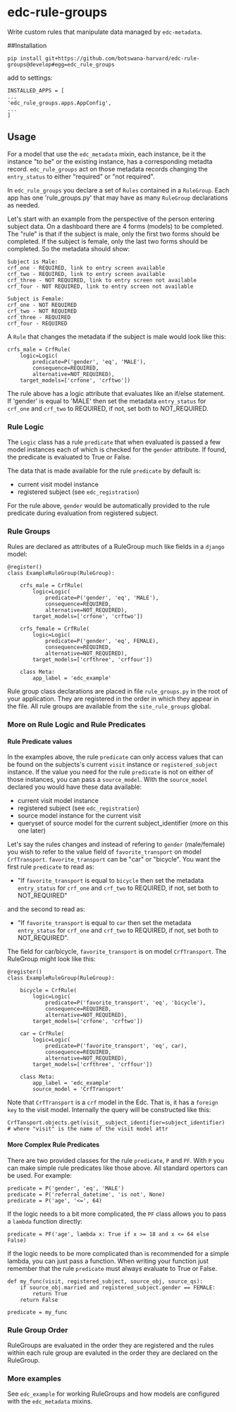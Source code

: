 # edc-rule-groups

Write custom rules that manipulate data managed by `edc-metadata`. 

##Installation

    pip install git+https://github.com/botswana-harvard/edc-rule-groups@develop#egg=edc_rule_groups
    
add to settings:
    
    INSTALLED_APPS = [
    ...
    'edc_rule_groups.apps.AppConfig',
    ...
    ]

## Usage

For a model that use the `edc_metadata` mixin, each instance, be it the instance "to be" or the existing instance, has a corresponding metadta record. `edc_rule_groups` act on those metadata records changing the `entry_status` to either "required" or "not required".

In `edc_rule_groups` you declare a set of `Rules` contained in a `RuleGroup`. Each app has one 'rule_groups.py' that may have as many `RuleGroup` declarations as needed.

Let's start with an example from the perspective of the person entering subject data. On a dashboard there are 4 forms (models) to be completed. The "rule" is that if the subject is male, only the first two forms should be completed. If the subject is female, only the last two forms should be completed. So the metadata should show:

    Subject is Male:
    crf_one - REQUIRED, link to entry screen available
    crf_two - REQUIRED, link to entry screen available
    crf_three - NOT REQUIRED, link to entry screen not available
    crf_four - NOT REQUIRED, link to entry screen not available

    Subject is Female:
    crf_one - NOT REQUIRED
    crf_two - NOT REQUIRED
    crf_three - REQUIRED
    crf_four - REQUIRED

A `Rule` that changes the metadata if the subject is male would look like this:

    crfs_male = CrfRule(
        logic=Logic(
            predicate=P('gender', 'eq', 'MALE'),
            consequence=REQUIRED,
            alternative=NOT_REQUIRED),
        target_models=['crfone', 'crftwo'])

The rule above has a logic attribute that evaluates like an if/else statement. If 'gender' is equal to 'MALE' then set the metadata `entry_status` for `crf_one` and `crf_two` to REQUIRED, if not, set both to NOT_REQUIRED.

### Rule Logic

The `Logic` class has a rule `predicate` that when evaluated is passed a few model instances each of which is checked for the `gender` attribute. If found, the predicate is evaluated to True or False.

The data that is made available for the rule `predicate` by default is:
* current visit model instance
* registered subject (see `edc_registration`)

For the rule above, `gender` would be automatically provided to the rule predicate during evaluation from registered subject.

### Rule Groups

Rules are declared as attributes of a RuleGroup much like fields in a `django` model:

    @register()
    class ExampleRuleGroup(RuleGroup):
    
        crfs_male = CrfRule(
            logic=Logic(
                predicate=P('gender', 'eq', 'MALE'),
                consequence=REQUIRED,
                alternative=NOT_REQUIRED),
            target_models=['crfone', 'crftwo'])
    
        crfs_female = CrfRule(
            logic=Logic(
                predicate=P('gender', 'eq', FEMALE),
                consequence=REQUIRED,
                alternative=NOT_REQUIRED),
            target_models=['crfthree', 'crffour'])
    
        class Meta:
            app_label = 'edc_example'

Rule group class declarations are placed in file `rule_groups.py` in the root of your application. They are registered in the order in which they appear in the file. All rule groups are available from the `site_rule_groups` global.

### More on Rule Logic and Rule Predicates

#### Rule Predicate values

In the examples above, the rule `predicate` can only access values that can be found on the subjects's current `visit` instance or `registered_subject` instance. If the value you need for the rule `predicate` is not on either of those instances, you can pass a `source_model`. With the `source_model` declared you would have these data available:

* current visit model instance
* registered subject (see `edc_registration`)
* source model instance for the current visit
* queryset of source model for the current subject_identifier (more on this one later)

Let's say the rules changes and instead of refering to `gender` (male/female) you wish to refer to the value field of `favorite_transport` on model `CrfTransport`. `favorite_transport` can be "car" or "bicycle". You want the first rule `predicate` to read as:

* "If `favorite_transport` is equal to `bicycle` then set the metadata `entry_status` for `crf_one` and `crf_two` to REQUIRED, if not, set both to NOT_REQUIRED" 

and the second to read as:

* "If `favorite_transport` is equal to `car` then set the metadata `entry_status` for `crf_one` and `crf_two` to REQUIRED, if not, set both to NOT_REQUIRED".

The field for car/bicycle, `favorite_transport` is on model `CrfTransport`. The RuleGroup might look like this: 

    @register()
    class ExampleRuleGroup(RuleGroup):
    
        bicycle = CrfRule(
            logic=Logic(
                predicate=P('favorite_transport', 'eq', 'bicycle'),
                consequence=REQUIRED,
                alternative=NOT_REQUIRED),
            target_models=['crfone', 'crftwo'])
    
        car = CrfRule(
            logic=Logic(
                predicate=P('favorite_transport', 'eq', car),
                consequence=REQUIRED,
                alternative=NOT_REQUIRED),
            target_models=['crfthree', 'crffour'])
    
        class Meta:
            app_label = 'edc_example'
            source_model = 'CrfTransport'

Note that `CrfTransport` is a `crf` model in the Edc. That is, it has a `foreign key` to the visit model. Internally the query will be constructed like this:
    
    CrfTansport.objects.get(visit__subject_identifier=subject_identifier)  # where "visit" is the name of the visit model attr 

#### More Complex Rule Predicates

There are two provided classes for the rule `predicate`, `P` and `PF`. With `P` you can make simple rule predicates like those above. All standard opertors can be used. For example:

    predicate = P('gender', 'eq', 'MALE')
    predicate = P('referral_datetime', 'is not', None)
    predicate = P('age', '<=', 64)

If the logic needs to a bit more complicated, the `PF` class allows you to pass a `lambda` function directly:

    predicate = PF('age', lambda x: True if x >= 18 and x <= 64 else False)
    
If the logic needs to be more complicated than is recommended for a simple lambda, you can just pass a function. When writing your function just remember that the rule `predicate` must always evaluate to True or False. 

    def my_func(visit, registered_subject, source_obj, source_qs):
        if source_obj.married and registered_subject.gender == FEMALE:
            return True
        return False

    predicate = my_func


### Rule Group Order

RuleGroups are evaluated in the order they are registered and the rules within each rule group are evaluted in the order they are declared on the RuleGroup.

### More examples

See `edc_example` for working RuleGroups and how models are configured with the `edc_metadata` mixins.
